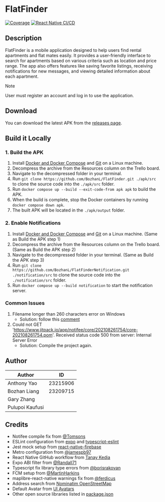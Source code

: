 # FlatFinder

[![Coverage](https://img.shields.io/endpoint?url=https://gist.githubusercontent.com/BozhanL/8fcf597ef6922a83da15d24d7aff8fe8/raw/FlatFinderCoverageBadge.json)](https://github.com/BozhanL/FlatFinder/actions/workflows/react-native-cicd.yml)
[![React Native CI/CD](https://github.com/BozhanL/FlatFinder/actions/workflows/react-native-cicd.yml/badge.svg)](https://github.com/BozhanL/FlatFinder/actions/workflows/react-native-cicd.yml)

## Description

FlatFinder is a mobile application designed to help users find rental apartments and flat mates easily. It provides a user-friendly interface to search for apartments based on various criteria such as location and price range. The app also offers features like saving favorite listings, receiving notifications for new messages, and viewing detailed information about each apartment.

> [!NOTE]
> User must register an account and log in to use the application.

## Download

You can download the latest APK from the [releases page](https://github.com/BozhanL/FlatFinder/releases).

## Build it Locally

### 1. Build the APK

1. Install [Docker and Docker Compose](https://docs.docker.com/engine/install/) and [Git](https://git-scm.com/install/linux) on a Linux machine.
2. Decompress the archive from the Resources column on the Trello board.
3. Navigate to the decompressed folder in your terminal.
4. Run `git clone https://github.com/BozhanL/FlatFinder.git ./apk/src` to clone the source code into the `./apk/src` folder.
5. Run `docker compose up --build --exit-code-from apk apk` to build the APK.
6. When the build is complete, stop the Docker containers by running `docker compose down apk`.
7. The built APK will be located in the `./apk/output` folder.

### 2. Enable Notifications

1. Install [Docker and Docker Compose](https://docs.docker.com/engine/install/) and [Git](https://git-scm.com/install/linux) on a Linux machine. (Same as Build the APK step 1)
2. Decompress the archive from the Resources column on the Trello board. (Same as Build the APK step 2)
3. Navigate to the decompressed folder in your terminal. (Same as Build the APK step 3)
4. Run `git clone https://github.com/BozhanL/FlatFinderNotification.git ./notification/src` to clone the source code into the `./notification/src` folder.
5. Run `docker compose up --build notification` to start the notification server.

### Common Issues

1. Filename longer than 260 characters error on Windows
   - Solution: follow this [comment](https://github.com/BozhanL/FlatFinder/pull/25#issuecomment-3253028690)
2. Could not GET '<https://www.jitpack.io/app/notifee/core/202108261754/core-202108261754.pom>'. Received status code 500 from server: Internal Server Error
   - Solution: Compile the project again.

## Author

| Author          | ID       |
| --------------- | -------- |
| Anthony Yao     | 23215906 |
| Bozhan Liang    | 23209715 |
| Gary Zhang      |          |
| Pulupoi Kaufusi |          |

## Credits

- Notifee compile fix from [@Tomsons](https://github.com/invertase/notifee/issues/1226#issuecomment-3228701613)
- ESLint configuration from [expo](https://docs.expo.dev/guides/using-eslint/) and [typescript-eslint](https://typescript-eslint.io/troubleshooting/typed-linting/performance#eslint-plugin-import)
- Jest mock setup from [react-native-firebase](https://github.com/invertase/react-native-firebase/blob/main/jest.setup.ts)
- Metro configuration from [@jamespb97](https://github.com/invertase/react-native-firebase/issues/7921#issuecomment-3102680871)
- React Native GitHub workflow from [Tanay Kedia](https://www.expobuilder.app/)
- Expo ABI filter from [@Randall71](https://gist.github.com/Randall71/695f5ced1123dcce484b985484a2a167)
- Typescript fix library type errors from [@borisrakovan](https://github.com/microsoft/TypeScript/issues/40426#issuecomment-2522221597)
- FCM setup from [@MartinHarkins](https://github.com/expo/expo/issues/29757#issuecomment-2264715009)
- maplibre-react-native warnings fix from [@ferdicus](https://github.com/rnmapbox/maps/issues/943#issuecomment-759220852)
- Address search from [Nominatim OpenStreetMap](https://nominatim.openstreetmap.org/ui/search.html)
- Default Avatar from [UI Avatars](https://ui-avatars.com/)
- Other open source libraries listed in [package.json](./package.json)
